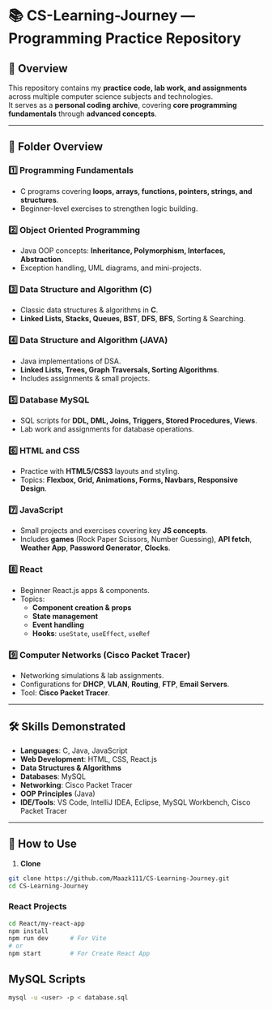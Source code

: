 # 📚 CS-Learning-Journey — Programming Practice Repository

## 📌 Overview

This repository contains my **practice code, lab work, and assignments** across multiple computer science subjects and technologies.  
It serves as a **personal coding archive**, covering **core programming fundamentals** through **advanced concepts**.

---

## 📂 Folder Overview

### 1️⃣ Programming Fundamentals

- C programs covering **loops, arrays, functions, pointers, strings, and structures**.
- Beginner-level exercises to strengthen logic building.

### 2️⃣ Object Oriented Programming

- Java OOP concepts: **Inheritance, Polymorphism, Interfaces, Abstraction**.
- Exception handling, UML diagrams, and mini-projects.

### 3️⃣ Data Structure and Algorithm (C)

- Classic data structures & algorithms in **C**.
- **Linked Lists, Stacks, Queues, BST**, **DFS**, **BFS**, Sorting & Searching.

### 4️⃣ Data Structure and Algorithm (JAVA)

- Java implementations of DSA.
- **Linked Lists, Trees, Graph Traversals, Sorting Algorithms**.
- Includes assignments & small projects.

### 5️⃣ Database MySQL

- SQL scripts for **DDL, DML, Joins, Triggers, Stored Procedures, Views**.
- Lab work and assignments for database operations.

### 6️⃣ HTML and CSS

- Practice with **HTML5/CSS3** layouts and styling.
- Topics: **Flexbox, Grid, Animations, Forms, Navbars, Responsive Design**.

### 7️⃣ JavaScript

- Small projects and exercises covering key **JS concepts**.
- Includes **games** (Rock Paper Scissors, Number Guessing), **API fetch**, **Weather App**, **Password Generator**, **Clocks**.

### 8️⃣ React

- Beginner React.js apps & components.
- Topics:
  - **Component creation & props**
  - **State management**
  - **Event handling**
  - **Hooks**: `useState`, `useEffect`, `useRef`

### 9️⃣ Computer Networks (Cisco Packet Tracer)

- Networking simulations & lab assignments.
- Configurations for **DHCP**, **VLAN**, **Routing**, **FTP**, **Email Servers**.
- Tool: **Cisco Packet Tracer**.

---

## 🛠️ Skills Demonstrated

- **Languages**: C, Java, JavaScript
- **Web Development**: HTML, CSS, React.js
- **Data Structures & Algorithms**
- **Databases**: MySQL
- **Networking**: Cisco Packet Tracer
- **OOP Principles** (Java)
- **IDE/Tools**: VS Code, IntelliJ IDEA, Eclipse, MySQL Workbench, Cisco Packet Tracer

---

## 🚀 How to Use

1. **Clone**

```bash
git clone https://github.com/Maazk111/CS-Learning-Journey.git
cd CS-Learning-Journey
```

### React Projects

```bash
cd React/my-react-app
npm install
npm run dev      # For Vite
# or
npm start        # For Create React App
```

## MySQL Scripts

```bash
mysql -u <user> -p < database.sql
```
